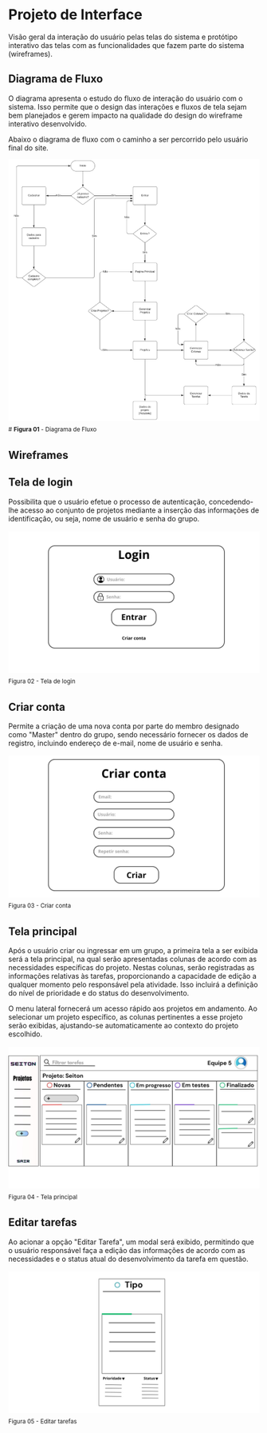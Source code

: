 
# Projeto de Interface

Visão geral da interação do usuário pelas telas do sistema e protótipo interativo das telas com as funcionalidades que fazem parte do sistema (wireframes).

## Diagrama de Fluxo

O diagrama apresenta o estudo do fluxo de interação do usuário com o sistema. Isso permite que o design das interações e fluxos de tela sejam bem planejados e gerem impacto na qualidade do design do wireframe interativo desenvolvido.

Abaixo o diagrama de fluxo com o caminho a ser percorrido pelo usuário final do site.

![Diagrama de Fluxo](img/DiagramaFluxo3.jpeg) <sub> # **Figura 01** - Diagrama de Fluxo <sub>

## Wireframes

## Tela de login

Possibilita que o usuário efetue o processo de autenticação, concedendo-lhe acesso ao conjunto de projetos mediante a inserção das informações de identificação, ou seja, nome de usuário e senha do grupo.
<br><br>
![Exemplo de Wireframe](img/login1.jpg) <sub> Figura 02 - Tela de login <sub>

## Criar conta

Permite a criação de uma nova conta por parte do membro designado como "Master" dentro do grupo, sendo necessário fornecer os dados de registro, incluindo endereço de e-mail, nome de usuário e senha.
<br><br>
![Exemplo de Wireframe](img/criar_usuario2.jpg) <sub> Figura 03 - Criar conta <sub>


## Tela principal

Após o usuário criar ou ingressar em um grupo, a primeira tela a ser exibida será a tela principal, na qual serão apresentadas colunas de acordo com as necessidades específicas do projeto. Nestas colunas, serão registradas as informações relativas às tarefas, proporcionando a capacidade de edição a qualquer momento pelo responsável pela atividade. Isso incluirá a definição do nível de prioridade e do status do desenvolvimento.

O menu lateral fornecerá um acesso rápido aos projetos em andamento. Ao selecionar um projeto específico, as colunas pertinentes a esse projeto serão exibidas, ajustando-se automaticamente ao contexto do projeto escolhido.
<br><br>
![Exemplo de Wireframe](img/tela_principal1.jpg) <sub> Figura 04 - Tela principal <sub>


## Editar tarefas

Ao acionar a opção "Editar Tarefa", um modal será exibido, permitindo que o usuário responsável faça a edição das informações de acordo com as necessidades e o status atual do desenvolvimento da tarefa em questão.
<br><br>
![Exemplo de Wireframe](img/editar_tarefa1.jpg) <sub> Figura 05 - Editar tarefas <sub>

<!-- São protótipos usados em design de interface para sugerir a estrutura de um site web e seu relacionamentos entre suas páginas. Um wireframe web é uma ilustração semelhante do layout de elementos fundamentais na interface.
 
> **Links Úteis**:
> - [Protótipos vs Wireframes](https://www.nngroup.com/videos/prototypes-vs-wireframes-ux-projects/)
> - [Ferramentas de Wireframes](https://rockcontent.com/blog/wireframes/)
> - [MarvelApp](https://marvelapp.com/developers/documentation/tutorials/)
> - [Figma](https://www.figma.com/)
> - [Adobe XD](https://www.adobe.com/br/products/xd.html#scroll)
> - [Axure](https://www.axure.com/edu) (Licença Educacional)
> - [InvisionApp](https://www.invisionapp.com/) (Licença Educacional) -->
